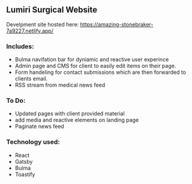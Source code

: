 ## Lumiri Surgical Website

Develpment site hosted here: https://amazing-stonebraker-7a9227.netlify.app/

### Includes:
* Bulma navifation bar for dyniamic and reactive user experince
* Admin page and CMS for client to easily  edit items on their page.
* Form handeling for contact submissions which are then forwarded to clients email.
* RSS stream from medical news feed


### To Do:
* Updated pages with client provided material
* add media and reactive elements on landing page
* Paginate news feed

### Technology used:
* React
* Gatsby
* Bulma
* Toastify 

